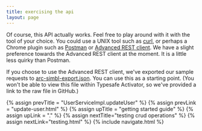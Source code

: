 ```yaml
---
title: exercising the api
layout: page
---
```


Of course, this API actually works. Feel free to play around with it
with the tool of your choice. You could use a UNIX tool such as
[curl](https://github.com/curl/curl), or perhaps a Chrome plugin such
as
[Postman](https://chrome.google.com/webstore/detail/postman/fhbjgbiflinjbdggehcddcbncdddomop)
or [Advanced REST
client](https://chrome.google.com/webstore/detail/advanced-rest-client/hgmloofddffdnphfgcellkdfbfbjeloo). We
have a slight preference towards the Advanced REST client at the
moment. It is a little less quirky than Postman.

If you choose to use the Advanced REST client, we've exported our
sample requests to
[arc-simbl-export.json](https://raw.githubusercontent.com/longevityframework/simbl/master/tutorial/arc-simbl-export.json). You
can use this as a starting point. (You won't be able to view this file
within Typesafe Activator, so we've provided a link to the raw file in
GitHub.)

{% assign prevTitle = "UserServiceImpl.updateUser" %}
{% assign prevLink = "update-user.html" %}
{% assign upTitle = "getting started guide" %}
{% assign upLink = "." %}
{% assign nextTitle="testing crud operations" %}
{% assign nextLink="testing.html" %}
{% include navigate.html %}
